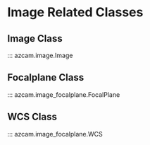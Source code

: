 # Image Related Classes

## Image Class
::: azcam.image.Image

## Focalplane Class

::: azcam.image_focalplane.FocalPlane

## WCS Class

::: azcam.image_focalplane.WCS

